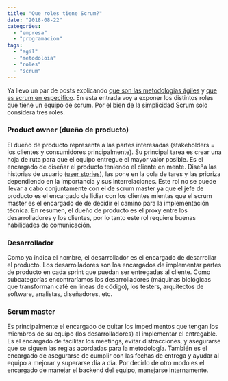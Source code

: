 ```yaml
---
title: "Que roles tiene Scrum?"
date: "2018-08-22"
categories: 
  - "empresa"
  - "programacion"
tags: 
  - "agil"
  - "metodoloia"
  - "roles"
  - "scrum"
---
```


Ya llevo un par de posts explicando [que son las metodologías ágiles](https://rocreguant.com/que-son-las-metodologias-de-desarrollo-agiles/1347) y [que es scrum en especifico](https://rocreguant.com/de-que-hablan-los-desarolladores-cuando-mencionan-scrum/1349). En esta entrada voy a exponer los distintos roles que tiene un equipo de scrum. Por el bien de la simplicidad Scrum solo considera tres roles.

### Product owner (dueño de producto)

El dueño de producto representa a las partes interesadas (stakeholders = los clientes y consumidores principalmente). Su principal tarea es crear una hoja de ruta para que el equipo entregue el mayor valor posible. Es el encargado de diseñar el producto teniendo el cliente en mente. Diseña las historias de usuario ([user stories](https://en.wikipedia.org/wiki/User_story)), las pone en la cola de tares y las prioriza dependiendo en la importancia y sus interrelaciones. Este rol no se puede llevar a cabo conjuntamente con el de scrum master ya que el jefe de producto es el encargado de lidiar con los clientes mientas que el scrum master es el encargado de de decidir el camino para la implementación técnica. En resumen, el dueño de producto es el proxy entre los desarrolladores y los clientes, por lo tanto este rol requiere buenas habilidades de comunicación.

### Desarrollador

Como ya indica el nombre, el desarrollador es el encargado de desarrollar el producto. Los desarrolladores son los encargados de implementar partes de producto en cada sprint que puedan ser entregadas al cliente. Como subcategorías encontraríamos los desarrolladores (máquinas biológicas que transforman café en lineas de código), los testers, arquitectos de software, analistas, diseñadores, etc.

### Scrum master

Es principalmente el encargado de quitar los impedimentos que tengan los miembros de su equipo (los desarrolladores) al implementar el entregable. Es el encargado de facilitar los meetings, evitar distracciones, y asegurarse que se siguen las reglas acordadas para la metodología. También es el encargado de asegurarse de cumplir con las fechas de entrega y ayudar al equipo a mejorar y superarse día a día. Por decirlo de otro modo es el encargado de manejar el backend del equipo, manejarse internamente.
